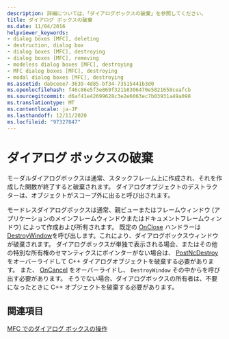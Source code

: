 ```yaml
---
description: 詳細については、「ダイアログボックスの破棄」を参照してください。
title: ダイアログ ボックスの破棄
ms.date: 11/04/2016
helpviewer_keywords:
- dialog boxes [MFC], deleting
- destruction, dialog box
- dialog boxes [MFC], destroying
- dialog boxes [MFC], removing
- modeless dialog boxes [MFC], destroying
- MFC dialog boxes [MFC], destroying
- modal dialog boxes [MFC], destroying
ms.assetid: dabceee7-3639-4d85-bf34-73515441b3d0
ms.openlocfilehash: f46c86e5f3e869f321b8306470e5821658ceafcb
ms.sourcegitcommit: d6af41e42699628c3e2e6063ec7b03931a49a098
ms.translationtype: MT
ms.contentlocale: ja-JP
ms.lasthandoff: 12/11/2020
ms.locfileid: "97327847"
---
```

# <a name="destroying-the-dialog-box"></a>ダイアログ ボックスの破棄

モーダルダイアログボックスは通常、スタックフレーム上に作成され、それを作成した関数が終了すると破棄されます。 ダイアログオブジェクトのデストラクターは、オブジェクトがスコープ外に出ると呼び出されます。

モードレスダイアログボックスは通常、親ビューまたはフレームウィンドウ (アプリケーションのメインフレームウィンドウまたはドキュメントフレームウィンドウ) によって作成および所有されます。 既定の [OnClose](reference/cwnd-class.md#onclose) ハンドラーは [DestroyWindow](reference/cwnd-class.md#destroywindow)を呼び出します。これにより、ダイアログボックスウィンドウが破棄されます。 ダイアログボックスが単独で表示される場合、またはその他の特別な所有権のセマンティクスにポインターがない場合は、 [PostNcDestroy](reference/cwnd-class.md#postncdestroy) をオーバーライドして C++ ダイアログオブジェクトを破棄する必要があります。 また、 [OnCancel](reference/cdialog-class.md#oncancel) をオーバーライドし、 `DestroyWindow` その中からを呼び出す必要があります。 そうでない場合、ダイアログボックスの所有者は、不要になったときに C++ オブジェクトを破棄する必要があります。

## <a name="see-also"></a>関連項目

[MFC でのダイアログ ボックスの操作](life-cycle-of-a-dialog-box.md)
